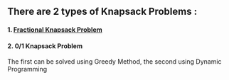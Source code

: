 ## There are 2 types of Knapsack Problems :
#### 1. <a href="https://github.com/Grogu22/DAA-code/tree/main/Knapsack%20Problem/Fractional%20Knapsack%20Problem">Fractional Knapsack Problem</a>
#### 2. 0/1 Knapsack Problem
The first can be solved using Greedy Method, the second using Dynamic Programming
